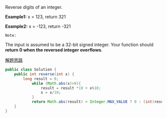 Reverse digits of an integer.

**Example1:** x = 123, return 321 

**Example2:** x = -123, return -321


`Note:`

The input is assumed to be a 32-bit signed integer. Your function should **return 0 when the reversed integer overflows**.

[解题思路](http://www.cnblogs.com/grandyang/p/4125588.html)


```java
public class Solution {
    public int reverse(int x) {
        long result = 0;
            while (Math.abs(x)>0){
                result = result *10 + x%10;
                x = x/10;
            }
            return Math.abs(result) > Integer.MAX_VALUE ? 0 : (int)result;
    }
}
```
